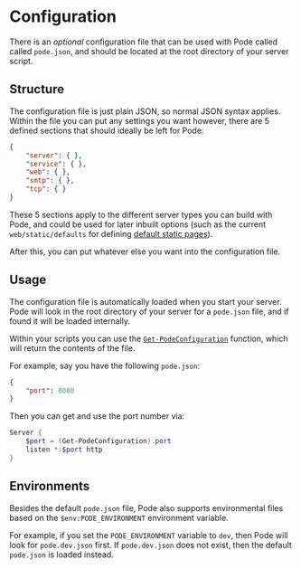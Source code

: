 # Configuration

There is an *optional* configuration file that can be used with Pode called called `pode.json`, and should be located at the root directory of your server script.

## Structure

The configuration file is just plain JSON, so normal JSON syntax applies. Within the file you can put any settings you want however, there are 5 defined sections that should ideally be left for Pode:

```json
{
    "server": { },
    "service": { },
    "web": { },
    "smtp": { },
    "tcp": { }
}
```

These 5 sections apply to the different server types you can build with Pode, and could be used for later inbuilt options (such as the current `web/static/defaults` for defining [default static pages](../Routes/Overview#default-pages)).

After this, you can put whatever else you want into the configuration file.

## Usage

The configuration file is automatically loaded when you start your server. Pode will look in the root directory of your server for a `pode.json` file, and if found it will be loaded internally.

Within your scripts you can use the [`Get-PodeConfiguration`](../../Functions/Helpers/Get-PodeConfiguration) function, which will return the contents of the file.

For example, say you have the following `pode.json`:

```json
{
    "port": 8080
}
```

Then you can get and use the port number via:

```powershell
Server {
    $port = (Get-PodeConfiguration).port
    listen *:$port http
}
```

## Environments

Besides the default `pode.json` file, Pode also supports environmental files based on the `$env:PODE_ENVIRONMENT` environment variable.

For example, if you set the `PODE_ENVIRONMENT` variable to `dev`, then Pode will look for `pode.dev.json` first. If `pode.dev.json` does not exist, then the default `pode.json` is loaded instead.